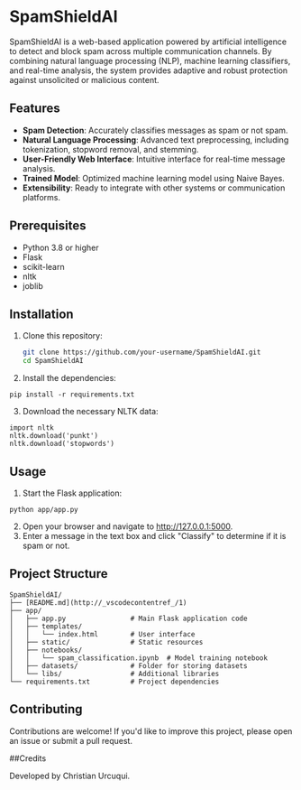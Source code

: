 # SpamShieldAI

SpamShieldAI is a web-based application powered by artificial intelligence to detect and block spam across multiple communication channels. By combining natural language processing (NLP), machine learning classifiers, and real-time analysis, the system provides adaptive and robust protection against unsolicited or malicious content.

## Features

- **Spam Detection**: Accurately classifies messages as spam or not spam.
- **Natural Language Processing**: Advanced text preprocessing, including tokenization, stopword removal, and stemming.
- **User-Friendly Web Interface**: Intuitive interface for real-time message analysis.
- **Trained Model**: Optimized machine learning model using Naive Bayes.
- **Extensibility**: Ready to integrate with other systems or communication platforms.

## Prerequisites

- Python 3.8 or higher
- Flask
- scikit-learn
- nltk
- joblib

## Installation

1. Clone this repository:
   ```bash
   git clone https://github.com/your-username/SpamShieldAI.git
   cd SpamShieldAI
   ```

2. Install the dependencies:
```
pip install -r requirements.txt
```
3. Download the necessary NLTK data:
```
import nltk
nltk.download('punkt')
nltk.download('stopwords')
```
## Usage

1. Start the Flask application:
```
python app/app.py
```
2. Open your browser and navigate to http://127.0.0.1:5000.
3. Enter a message in the text box and click "Classify" to determine if it is spam or not.

## Project Structure
```
SpamShieldAI/
├── [README.md](http://_vscodecontentref_/1)
├── app/
│   ├── app.py                # Main Flask application code
│   ├── templates/
│   │   └── index.html        # User interface
│   ├── static/               # Static resources
│   ├── notebooks/
│   │   └── spam_classification.ipynb  # Model training notebook
│   ├── datasets/             # Folder for storing datasets
│   └── libs/                 # Additional libraries
└── requirements.txt          # Project dependencies
```
## Contributing

Contributions are welcome! If you'd like to improve this project, please open an issue or submit a pull request.

##Credits

Developed by Christian Urcuqui.
